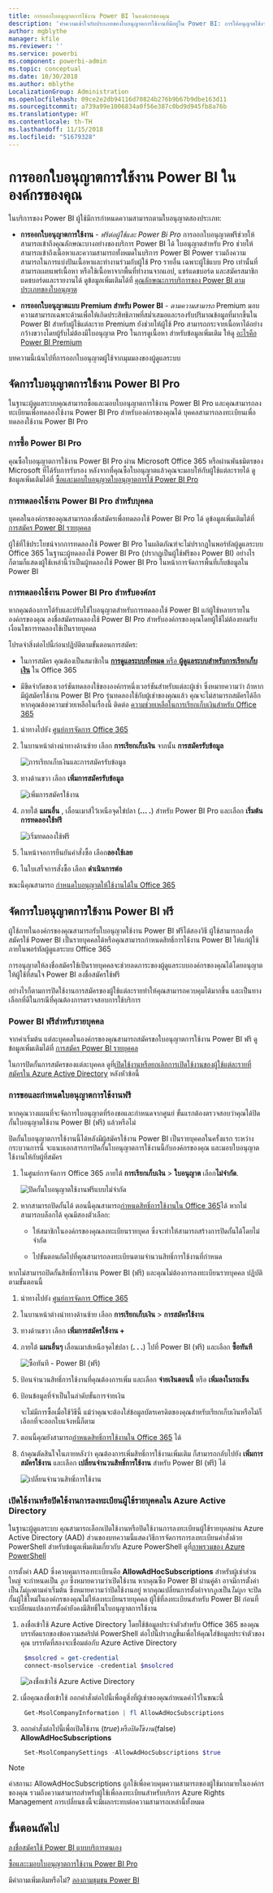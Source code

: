 ```yaml
---
title: การออกใบอนุญาตการใช้งาน Power BI ในองค์กรของคุณ
description: 'ทำความเข้าใจกับประเภทของใบอนุญาตการใช้งานที่มีอยู่ใน Power BI: การให้อนุญาตใช้งานฟรี, Power BI Pro และ Power BI Premium'
author: mgblythe
manager: kfile
ms.reviewer: ''
ms.service: powerbi
ms.component: powerbi-admin
ms.topic: conceptual
ms.date: 10/30/2018
ms.author: mblythe
LocalizationGroup: Administration
ms.openlocfilehash: 09ce2e2db94116d70824b276b9b67b9dbe163d11
ms.sourcegitcommit: a739a99e1006834a0f56e387c0bd9d945fb8a76b
ms.translationtype: HT
ms.contentlocale: th-TH
ms.lasthandoff: 11/15/2018
ms.locfileid: "51679328"
---
```

# <a name="power-bi-licensing-in-your-organization"></a>การออกใบอนุญาตการใช้งาน Power BI ในองค์กรของคุณ

ในบริการของ Power BI ผู้ใช้มีการกำหนดความสามารถตามใบอนุญาตสองประเภท:

* **การออกใบอนุญาตการใช้งาน** - *ฟรีต่อผู้ใช้และ Power Bi Pro* การออกใบอนุญาตฟรีช่วยให้สามารถเข้าถึงคุณลักษณะบางอย่างของบริการ Power BI ได้ ใบอนุญาตสำหรับ Pro ช่วยให้สามารถเข้าถึงเนื้อหาและความสามารถทั้งหมดในบริการ Power BI Power รวมถึงความสามารถในการแบ่งปันเนื้อหาและทำงานร่วมกับผู้ใช้ Pro รายอื่น เฉพาะผู้ใช้แบบ Pro เท่านั้นที่สามารถเผยแพร่เนื้อหา หรือใช้เนื้อหาจากพื้นที่ทำงานจากแอป, แชร์แดชบอร์ด และสมัครสมาชิกแดชบอร์ดและรายงานได้ ดูข้อมูลเพิ่มเติมได้ที่ [คุณลักษณะการบริการของ Power BI ตามประเภทของใบอนุญาต](service-features-license-type.md)

* **การออกใบอนุญาตแบบ Premium สำหรับ Power BI**  - *ตามความสามารถ* Premium มอบความสามารถเฉพาะด้านเพื่อให้เกิดประสิทธิภาพที่สม่ำเสมอและรองรับปริมาณข้อมูลที่มากขึ้นใน Power BI สำหรับผู้ใช้แต่ละราย Premium ยังช่วยให้ผู้ใช้ Pro สามารถกระจายเนื้อหาได้อย่างกว้างขวางโดยผู้รับไม่ต้องมีใบอนุญาต Pro ในการดูเนื้อหา สำหรับข้อมูลเพิ่มเติม ให้ดู [อะไรคือ Power BI Premium](service-premium.md)

บทความนี้เน้นไปที่การออกใบอนุญาตผู้ใช้จากมุมมองของผู้ดูแลระบบ

## <a name="manage-power-bi-pro-licenses"></a>จัดการใบอนุญาตการใช้งาน Power BI Pro

ในฐานะผู้ดูแลระบบคุณสามารถซื้อและมอบใบอนุญาตการใช้งาน Power BI Pro และคุณสามารถลงทะเบียนเพื่อทดลองใช้งาน Power BI Pro สำหรับองค์กรของคุณได้ บุคคลสามารถลงทะเบียนเพื่อทดลองใช้งาน Power BI Pro

### <a name="purchasing-power-bi-pro"></a>การซื้อ Power BI Pro

คุณซื้อใบอนุญาตการใช้งาน Power BI Pro ผ่าน Microsoft Office 365 หรือผ่านพันธมิตรของ Microsoft ที่ได้รับการรับรอง หลังจากที่คุณซื้อใบอนุญาตแล้วคุณจะมอบให้กับผู้ใช้แต่ละรายได้ ดูข้อมูลเพิ่มเติมได้ที่ [ซื้อและมอบใบอนุญาตใบอนุญาตการใช้ Power BI Pro](service-admin-purchasing-power-bi-pro.md)

### <a name="power-bi-pro-trial-for-individuals"></a>การทดลองใช้งาน Power BI Pro สำหรับบุคคล

บุคคลในองค์กรของคุณสามารถลงชื่อสมัครเพื่อทดลองใช้ Power BI Pro ได้ ดูข้อมูลเพิ่มเติมได้ที่ [การสมัคร Power BI รายบุคคล](service-self-service-signup-for-power-bi.md)

ผู้ใช้ที่ใช้ประโยชน์จากการทดลองใช้ Power BI Pro ในผลิตภัณฑ์จะไม่ปรากฏในพอร์ทัลผู้ดูแลระบบ Office 365 ในฐานะผู้ทดลองใช้ Power BI Pro (ปรากฏเป็นผู้ใช้ฟรีของ Power BI) อย่างไรก็ตามก็แสดงผู้ใช้เหล่านี้ว่าเป็นผู้ทดลองใช้ Power BI Pro ในหน้าการจัดการพื้นที่เก็บข้อมูลใน Power BI

### <a name="power-bi-pro-trial-for-organizations"></a>การทดลองใช้งาน Power BI Pro สำหรับองค์กร

หากคุณต้องการได้รับและปรับใช้ใบอนุญาตสำหรับการทดลองใช้ Power BI แก่ผู้ใช้หลายรายในองค์กรของคุณ ลงชื่อสมัครทดลองใช้ Power BI Pro สำหรับองค์กรของคุณโดยผู้ใช้ไม่ต้องยอมรับเงื่อนไขการทดลองใช้เป็นรายบุคคล

โปรดจำสิ่งต่อไปนี้ก่อนปฏิบัติตามขั้นตอนการสมัคร:

* ในการสมัคร คุณต้องเป็นสมาชิกใน [**การดูแลระบบทั้งหมด** หรือ **ผู้ดูแลระบบสำหรับการเรียกเก็บเงิน**](https://support.office.com/article/about-office-365-admin-roles-da585eea-f576-4f55-a1e0-87090b6aaa9d?ui=en-US&rs=en-US&ad=US) ใน Office 365

* มีขีดจำกัดของเวอร์ชันทดลองใช้ขององค์กรหนึ่งเวอร์ชันสำหรับแต่ละผู้เช่า ซึ่งหมายความว่า ถ้าหากมีผู้สมัครใช้งาน Power BI Pro รุ่นทดลองใช้กับผู้เช่าของคุณแล้ว คุณจะไม่สามารถสมัครได้อีก หากคุณต้องความช่วยเหลือในเรื่องนี้ ติดต่อ [ความช่วยเหลือในการเรียกเก็บเงินสำหรับ Office 365](https://support.office.microsoft.com/article/contact-support-for-business-products-admin-help-32a17ca7-6fa0-4870-8a8d-e25ba4ccfd4b?CorrelationId=552bbf37-214f-4202-80cb-b94240dcd671&ui=en-US&rs=en-US&ad=US)

1. นำทางไปยัง [ศูนย์การจัดการ Office 365](https://portal.office.com/adminportal/home#/homepage)

1. ในบานหน้าต่างนำทางด้านซ้าย เลือก **การเรียกเก็บเงิน** จากนั้น **การสมัครรับข้อมูล**

   ![การเรียกเก็บเงินและการสมัครรับข้อมูล](media/service-admin-licensing-organization/service-power-bi-pro-in-your-organization-05.png)

1. ทางด้านขวา เลือก **เพิ่มการสมัครรับข้อมูล**

   ![เพิ่มการสมัครใช้งาน](media/service-admin-licensing-organization/service-power-bi-pro-in-your-organization-06.png)

1. ภายใต้ **แผนอื่น** , เลื่อนเมาส์ไว้เหนือจุดไข่ปลา (**... .**) สำหรับ Power BI Pro และเลือก **เริ่มต้นการทดลองใช้ฟรี** 

   ![เริ่มทดลองใช้ฟรี](media/service-admin-licensing-organization/service-power-bi-pro-in-your-organization-07.png) 

1. ในหน้าจอการยืนยันคำสั่งซื้อ เลือก**ลองใช้เลย** 

1. ในใบเสร็จการสั่งซื้อ เลือก **ดำเนินการต่อ**

ขณะนี้คุณสามารถ [กำหนดใบอนุญาตให้ใช้งานได้ใน Office 365 ](https://support.office.com/article/assign-licenses-to-users-in-office-365-for-business-997596b5-4173-4627-b915-36abac6786dc)

## <a name="manage-power-bi-free-licenses"></a>จัดการใบอนุญาตการใช้งาน Power BI ฟรี

ผู้ใช้ภายในองค์กรของคุณสามารถรับใบอนุญาตใช้งาน Power BI ฟรีได้สองวิธี ผู้ใช้สามารถลงชื่อสมัครใช้ Power BI เป็นรายบุคคลได้หรือคุณสามารถกำหนดสิทธิ์การใช้งาน Power BI ให้แก่ผู้ใช้ภายในพอร์ทัลผู้ดูแลระบบ Office 365

การอนุญาตให้ลงชื่อสมัครใช้เป็นรายบุคคลจะช่วยลดภาระของผู้ดูแลระบบองค์กรของคุณได้โดยอนุญาตให้ผู้ใช้ที่สนใจ Power BI ลงชื่อสมัครใช้ฟรี

อย่างไรก็ตามการปิดใช้งานการสมัครของผู้ใช้แต่ละรายทำให้คุณสามารถควบคุมได้มากขึ้น และเป็นทางเลือกที่ดีในกรณีที่คุณต้องการตรวจสอบการใช้บริการ

### <a name="power-bi-free-for-individuals"></a>Power BI ฟรีสำหรับรายบุคคล

จากค่าเริ่มต้น แต่ละบุคคลในองค์กรของคุณสามารถสมัครขอใบอนุญาตการใช้งาน Power BI ฟรี ดูข้อมูลเพิ่มเติมได้ที่ [การสมัคร Power BI รายบุคคล](service-self-service-signup-for-power-bi.md)

ในการปิดกั้นการสมัครของแต่ละบุคคล ดูที่[เปิดใช้งานหรือยกเลิกการเปิดใช้งานของผู้ใช้แต่ละรายที่สมัครใน Azure Active Directory](service-admin-licensing-organization.md#enable-or-disable-individual-user-sign-up-in-azure-active-directory) หลังหัวข้อนี้

### <a name="requesting-and-assigning-free-licenses"></a>การขอและกำหนดใบอนุญาตการใช้งานฟรี

หากคุณวางแผนที่จะจัดการใบอนุญาตที่ร้องขอและกำหนดจากศูนย์ ขั้นแรกต้องตรวจสอบว่าคุณได้ปิดกั้นใบอนุญาตใช้งาน Power BI (ฟรี) แล้วหรือไม่

ปิดกั้นใบอนุญาตการใช้งานนี้ได้หลังมีผู้สมัครใช้งาน Power BI เป็นรายบุคคลในครั้งแรก ระหว่างกระบวนการนี้ จะแนบเอกสารการปิดกั้นใบอนุญาตการใช้งานนี้กับองค์กรของคุณ และมอบใบอนุญาตใช้งานให้กับผู้ที่สมัคร

1. ในศูนย์การจัดการ Office 365 ภายใต้ **การเรียกเก็บเงิน** > **ใบอนุญาต** เลือก**ไม่จำกัด**.

    ![ปิดกั้นใบอนุญาตใช้งานฟรีแบบไม่จำกัด](media/service-admin-licensing-organization/unlimited-licenses.png)

1. หากสามารถปิดกั้นได้ ตอนนี้คุณสามารถ[กำหนดสิทธิ์การใช้งานใน Office 365](https://support.office.com/article/assign-licenses-to-users-in-office-365-for-business-997596b5-4173-4627-b915-36abac6786dc)ได้ หากไม่สามารถบล็อกได้ คุณมีสองตัวเลือก:

    * ให้สมาชิกในองค์กรของคุณลงทะเบียนรายบุคล ซึ่งจะทำให้สามารถสร้างการปิดกั้นได้โดยไม่จำกัด

    * ไปขั้นตอนถัดไปที่คุณสามารถลงทะเบียนตามจำนวนสิทธิ์การใช้งานที่กำหนด

หากไม่สามารถปิดกั้นสิทธิ์การใช้งาน Power BI (ฟรี) และคุณไม่ต้องการลงทะเบียนรายบุคคล ปฏิบัติตามขั้นตอนนี้

1. นำทางไปยัง [ศูนย์การจัดการ Office 365](https://portal.office.com/admin/default.aspx)

1. ในบานหน้าต่างนำทางด้านซ้าย เลือก **การเรียกเก็บเงิน** > **การสมัครใช้งาน**

1. ทางด้านขวา เลือก **เพิ่มการสมัครใช้งาน +** 

1. ภายใต้ **แผนอื่นๆ** เลื่อนเมาส์เหนือจุดไข่ปลา (**. . .**) ไปที่ Power BI (ฟรี) และเลือก **ซื้อทันที**

    ![ซื้อทันที - Power BI (ฟรี)](media/service-admin-licensing-organization/buy-powerbi-free.png)

1. ป้อนจำนวนสิทธิ์การใช้งานที่คุณต้องการเพิ่ม และเลือก **จ่ายเงินตอนนี้** หรือ **เพิ่มลงในรถเข็น**

1. ป้อนข้อมูลที่จำเป็นในลำดับขั้นการจ่ายเงิน

    จะไม่มีการซื้อเมื่อใช้วิธีนี้ แม้ว่าคุณจะต้องใส่ข้อมูลบัตรเครดิตของคุณสำหรับเรียกเก็บเงินหรือไม่ก็เลือกที่จะออกใบแจ้งหนี้ก็ตาม

1. ตอนนี้คุณยังสามารถ[กำหนดสิทธิ์การใช้งานใน Office 365](https://support.office.com/article/assign-licenses-to-users-in-office-365-for-business-997596b5-4173-4627-b915-36abac6786dc) ได้

1. ถ้าคุณตัดสินใจในภายหลังว่า คุณต้องการเพิ่มสิทธิ์การใช้งานเพิ่มเติม ก็สามารถกลับไปยัง **เพิ่มการสมัครใช้งาน** และเลือก **เปลี่ยนจำนวนสิทธิ์การใช้งาน** สำหรับ Power BI (ฟรี) ได้

    ![เปลี่ยนจำนวนสิทธิ์การใช้งาน](media/service-admin-licensing-organization/change-license-quantity.png)

### <a name="enable-or-disable-individual-user-sign-up-in-azure-active-directory"></a>เปิดใช้งานหรือปิดใช้งานการลงทะเบียนผู้ใช้รายบุคคลใน Azure Active Directory

ในฐานะผู้ดูแลระบบ คุณสามารถเลือกเปิดใช้งานหรือปิดใช้งานการลงทะเบียนผู้ใช้รายบุคลผ่าน Azure Active Directory (AAD) ส่วนของบทความนี้แสดงวิธีการจัดการการลงทะเบียนคำสั่งด้วย PowerShell สำหรับข้อมูลเพิ่มเติมเกี่ยวกับ Azure PowerShell ดูที่[ภาพรวมของ Azure PowerShell](/powershell/azure/overview)

การตั้งค่า AAD ซึ่งควบคุมการลงทะเบียนคือ **AllowAdHocSubscriptions** สำหรับผู้เช่าส่วนใหญ่ จะกำหนดเป็น *ถูก* ซึ่งหมายความว่าเปิดใช้งาน หากคุณซื้อ Power BI ผ่านคู่ค้า อาจมีการตั้งค่าเป็น*ไม่ถูก*ตามค่าเริ่มต้น ซึ่งหมายความว่าปิดใช้งานอยู่ หากคุณเปลี่ยนการตั้งค่าจาก*ถูก*เป็น*ไม่ถูก* จะปิดกั้นผู้ใช้ใหม่ในองค์กรของคุณไม่ให้ลงทะเบียนรายบุคคล ผู้ใช้ที่ลงทะเบียนสำหรับ Power BI ก่อนที่จะเปลี่ยนแปลงการตั้งค่ายังคงมีสิทธิ์ในใบอนุญาตการใช้งาน

1. ลงชื่อเข้าใช้ Azure Active Directory โดยใช้ข้อมูลประจำตัวสำหรับ Office 365 ของคุณ บรรทัดแรกของข้อความสคริปต์ PowerShell ต่อไปนี้ปรากฏขึ้นเพื่อให้คุณใส่ข้อมูลประจำตัวของคุณ บรรทัดที่สองจะเชื่อมต่อกับ Azure Active Directory

    ```powershell
     $msolcred = get-credential
     connect-msolservice -credential $msolcred
    ```

   ![ลงชื่อเข้าใช้ Azure Active Directory](media/service-admin-licensing-organization/aad-signin.png)

1. เมื่อคุณลงชื่อเข้าใช้ ออกคำสั่งต่อไปนี้เพื่อดูสิ่งที่ผู้เช่าของคุณกำหนดค่าไว้ในขณะนี้

    ```powershell
     Get-MsolCompanyInformation | fl AllowAdHocSubscriptions
    ```
1. ออกคำสั่งต่อไปนี้เพื่อเปิดใช้งาน ($true) หรือปิดใช้งาน ($false) **AllowAdHocSubscriptions**

    ```powershell
     Set-MsolCompanySettings -AllowAdHocSubscriptions $true
    ```

> [!NOTE]
> ค่าสถานะ AllowAdHocSubscriptions ถูกใช้เพื่อควบคุมความสามารถของผู้ใช้มากมายในองค์กรของคุณ รวมถึงความสามารถสำหรับผู้ใช้เพื่อลงทะเบียนสำหรับบริการ Azure Rights Management การเปลี่ยนธงนี้จะมีผลกระทบต่อความสามารถเหล่านี้ทั้งหมด

## <a name="next-steps"></a>ขั้นตอนถัดไป

[ลงชื่อสมัครใช้ Power BI แบบบริการตนเอง](service-self-service-signup-for-power-bi.md)  

[ซื้อและะมอบใบอนุญาตการใช้งาน Power BI Pro](service-admin-purchasing-power-bi-pro.md)

มีคำถามเพิ่มเติมหรือไม่? [ลองถามชุมชน Power BI](http://community.powerbi.com/)